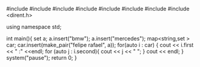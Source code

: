 #include <iostream>
#include <cstdlib>
#include <string>
#include <fstream>
#include <map>
#include <set>
#include <utility>
#include <dirent.h>

using namespace std;

int main(){
    set<string> a;
    a.insert("bmw");
    a.insert("mercedes");
    map<string,set<string> > car;
    car.insert(make_pair("felipe rafael", a));
    for(auto i : car)
    {
        cout << i.first << " :" <<endl;
        for (auto j : i.second){
            cout << j << " ";
        }
        cout << endl;
    }
    system("pause");
    return 0;
}
